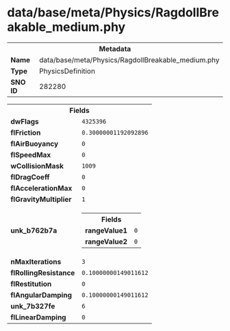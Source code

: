 <h1>data/base/meta/Physics/RagdollBreakable_medium.phy</h1><table><tr><th colspan="100%">Metadata</th></tr><tr><td><b>Name</b></td><td>data/base/meta/Physics/RagdollBreakable_medium.phy</td></tr><tr><td><b>Type</b></td><td>PhysicsDefinition</td></tr><tr><td><b>SNO ID</b></td><td>282280</td></tr></table>

<table><tr><th colspan="100%">Fields</th></tr><tr><td><b>dwFlags</b></td><td><code>4325396</code></td></tr><tr><td><b>flFriction</b></td><td><code>0.30000001192092896</code></td></tr><tr><td><b>flAirBuoyancy</b></td><td><code>0</code></td></tr><tr><td><b>flSpeedMax</b></td><td><code>0</code></td></tr><tr><td><b>wCollisionMask</b></td><td><code>1009</code></td></tr><tr><td><b>flDragCoeff</b></td><td><code>0</code></td></tr><tr><td><b>flAccelerationMax</b></td><td><code>0</code></td></tr><tr><td><b>flGravityMultiplier</b></td><td><code>1</code></td></tr><tr><td><b>unk_b762b7a</b></td><td><table><tr><th colspan="100%">Fields</th></tr><tr><td><b>rangeValue1</b></td><td><code>0</code></td></tr><tr><td><b>rangeValue2</b></td><td><code>0</code></td></tr></table>

</td></tr><tr><td><b>nMaxIterations</b></td><td><code>3</code></td></tr><tr><td><b>flRollingResistance</b></td><td><code>0.10000000149011612</code></td></tr><tr><td><b>flRestitution</b></td><td><code>0</code></td></tr><tr><td><b>flAngularDamping</b></td><td><code>0.10000000149011612</code></td></tr><tr><td><b>unk_7b327fe</b></td><td><code>6</code></td></tr><tr><td><b>flLinearDamping</b></td><td><code>0</code></td></tr></table>

